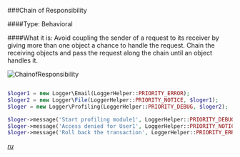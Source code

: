 ###Chain of Responsibility

####Type: Behavioral

####What it is:
Avoid coupling the sender of a request to its receiver by giving more than one object a chance to handle the request. Chain the receiving objects and pass the request along the chain until an object handles it.

![ChainofResponsibility]

```php

$loger1 = new Logger\Email(LoggerHelper::PRIORITY_ERROR);
$loger2 = new Logger\File(LoggerHelper::PRIORITY_NOTICE, $loger1);
$loger = new Logger\Profiling(LoggerHelper::PRIORITY_DEBUG, $loger2);

$loger->message('Start profiling module1', LoggerHelper::PRIORITY_DEBUG);
$loger->message('Access denied for User1', LoggerHelper::PRIORITY_NOTICE);
$loger->message('Roll back the transaction', LoggerHelper::PRIORITY_ERROR);

```
_[ru][RuChainofResponsibility]_

[ChainofResponsibility]: https://github.com/olegre/DesignPatterns/blob/master/~images/ChainofResponsibility.png
[RuChainofResponsibility]: https://github.com/olegre/DesignPatterns/blob/master/~images/ru/ChainofResponsibility.png
